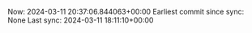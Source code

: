 Now: 2024-03-11 20:37:06.844063+00:00 Earliest commit since sync: None Last sync: 2024-03-11 18:11:10+00:00
